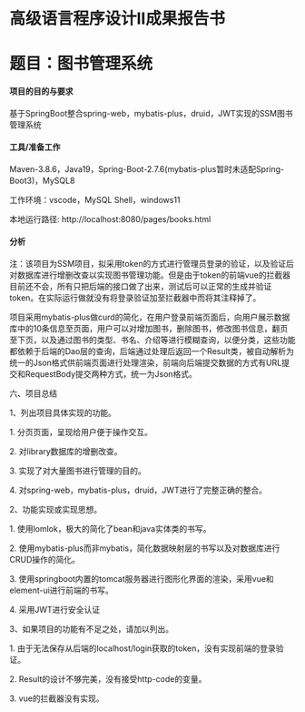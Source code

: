 
# 高级语言程序设计II成果报告书

# 题目：图书管理系统

#### 项目的目的与要求

基于SpringBoot整合spring\-web，mybatis\-plus，druid，JWT实现的SSM图书管理系统

#### 工具/准备工作

Maven\-3\.8\.6，Java19，Spring\-Boot\-2\.7\.6\(mybatis\-plus暂时未适配Spring\-Boot3\)，MySQL8

工作环境：vscode，MySQL Shell，windows11

本地运行路径: http://localhost:8080/pages/books.html

#### 分析

注：该项目为SSM项目，拟采用token的方式进行管理员登录的验证，以及验证后对数据库进行增删改查以实现图书管理功能。但是由于token的前端vue的拦截器目前还不会，所有只把后端的接口做了出来，测试后可以正常的生成并验证token。在实际运行做就没有将登录验证加至拦截器中而将其注释掉了。

项目采用mybatis\-plus做curd的简化，在用户登录前端页面后，向用户展示数据库中的10条信息至页面，用户可以对增加图书，删除图书，修改图书信息，翻页至下页，以及通过图书的类型、书名、介绍等进行模糊查询，以便分类，这些功能都依赖于后端的Dao层的查询，后端通过处理后返回一个Result类，被自动解析为统一的Json格式供前端页面进行处理渲染，前端向后端提交数据的方式有URL提交和RequestBody提交两种方式，统一为Json格式。

六、项目总结

1、列出项目具体实现的功能。

1\. 分页页面，呈现给用户便于操作交互。

2\. 对library数据库的增删改查。

3\. 实现了对大量图书进行管理的目的。

4\. 对spring\-web，mybatis\-plus，druid，JWT进行了完整正确的整合。

2、功能实现或实现思想。

  1\. 使用lomlok，极大的简化了bean和java实体类的书写。

  2\. 使用mybatis\-plus而非mybatis，简化数据映射层的书写以及对数据库进行CRUD操作的简化。

  3\. 使用springboot内置的tomcat服务器进行图形化界面的渲染，采用vue和element\-ui进行前端的书写。

  4\. 采用JWT进行安全认证

3、如果项目的功能有不足之处，请加以列出。

  1\. 由于无法保存从后端的localhost/login获取的token，没有实现前端的登录验证。

  2\. Result的设计不够完美，没有接受http\-code的变量。

  3\. vue的拦截器没有实现。
